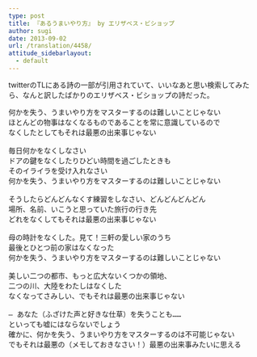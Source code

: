 ```yaml
---
type: post
title: 『あるうまいやり方』 by エリザベス・ビショップ
author: sugi
date: 2013-09-02
url: /translation/4458/
attitude_sidebarlayout:
  - default
---
```

twitterのTLにある詩の一部が引用されていて、いいなあと思い検索してみたら、なんと訳したばかりのエリザベス・ビショップの詩だった。

<pre>何かを失う、うまいやり方をマスターするのは難しいことじゃない
ほとんどの物事はなくなるものであることを常に意識しているので
なくしたとしてもそれは最悪の出来事じゃない

毎日何かをなくしなさい
ドアの鍵をなくしたりひどい時間を過ごしたときも
そのイライラを受け入れなさい
何かを失う、うまいやり方をマスターするのは難しいことじゃない

そうしたらどんどんなくす練習をしなさい、どんどんどんどん
場所、名前、いこうと思っていた旅行の行き先
どれをなくしてもそれは最悪の出来事じゃない

母の時計をなくした。見て！三軒の愛しい家のうち
最後とひとつ前の家はなくなった
何かを失う、うまいやり方をマスターするのは難しいことじゃない

美しい二つの都市、もっと広大ないくつかの領地、
二つの川、大陸をわたしはなくした
なくなってさみしい、でもそれは最悪の出来事じゃない

— あなた（ふざけた声と好きな仕草）を失うことも……
といっても嘘にはならないでしょう
確かに、何かを失う、うまいやり方をマスターするのは不可能じゃない
でもそれは最悪の（メモしておきなさい！）最悪の出来事みたいに思える
</pre>
